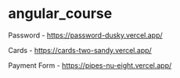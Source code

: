 # angular_course

Password - https://password-dusky.vercel.app/


Cards - https://cards-two-sandy.vercel.app/


Payment Form - https://pipes-nu-eight.vercel.app/

